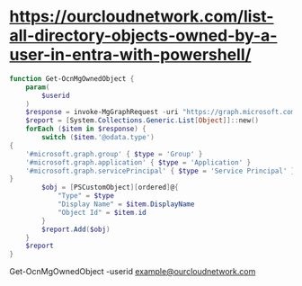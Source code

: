 # https://ourcloudnetwork.com/list-all-directory-objects-owned-by-a-user-in-entra-with-powershell/

```PowerShell
function Get-OcnMgOwnedObject {
    param(
        $userid
    )
    $response = invoke-MgGraphRequest -uri "https://graph.microsoft.com/beta/users/$userid/ownedObjects" -OutputType PSObject | Select -ExpandProperty Value 
    $report = [System.Collections.Generic.List[Object]]::new()
    forEach ($item in $response) {
        switch ($item.'@odata.type')
{
    '#microsoft.graph.group' { $type = 'Group' }
    '#microsoft.graph.application' { $type = 'Application' }
    '#microsoft.graph.servicePrincipal' { $type = 'Service Principal' }
}
        $obj = [PSCustomObject][ordered]@{
            "Type" = $type
            "Display Name" = $item.DisplayName
            "Object Id" = $item.id
        }
        $report.Add($obj)
    }
    $report
}
```

Get-OcnMgOwnedObject -userid example@ourcloudnetwork.com
